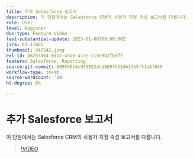```yaml
---
title: 추가 Salesforce 보고서
description: 이 단원에서는 Salesforce CRM의 사용자 지정 속성 보고서를 다룹니다.
role: User
level: Beginner
doc-type: Feature Video
last-substantial-update: 2023-01-06T00:00:00Z
jira: KT-11685
thumbnail: 347242.jpeg
exl-id: b6253364-0332-43a6-a17e-c15e9b2fb5f7
feature: Salesforce, Reporting
source-git-commit: 00955614c945822dc1889fb22db17b5f51a8f659
workflow-type: tm+mt
source-wordcount: '24'
ht-degree: 0%

---
```


# 추가 Salesforce 보고서

이 단원에서는 Salesforce CRM의 사용자 지정 속성 보고서를 다룹니다.

>[!VIDEO](https://video.tv.adobe.com/v/347242/?quality=12&learn=on)
